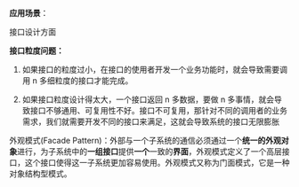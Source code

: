 **应用场景**：

接口设计方面

**接口粒度问题：**

1. 如果接口的粒度过小，在接口的使用者开发一个业务功能时，就会导致需要调用 n 多细粒度的接口才能完成。

2. 如果接口粒度设计得太大，一个接口返回 n 多数据，要做 n 多事情，就会导致接口不够通用、可复用性不好。接口不可复用，那针对不同的调用者的业务需求，我们就需要开发不同的接口来满足，这就会导致系统的接口无限膨胀

   

外观模式(Facade Pattern)：外部与一个子系统的通信必须通过一个**统一的外观对象**进行，为子系统中的**一组接口**提供**一个**一致的**界面**，外观模式定义了一个高层接口，这个接口使得这一子系统更加容易使用。外观模式又称为门面模式，它是一种对象结构型模式。

